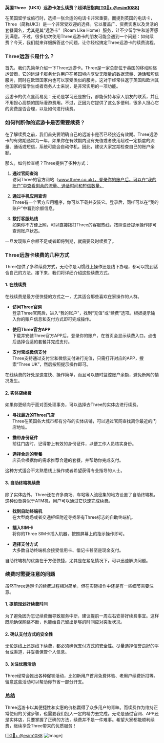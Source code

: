 **英国Three（UK3）远游卡怎么续费？超详细指南[[TG💪+ @esim1088](https://t.me/s/esim1088)]**

在英国留学或旅行时，选择一张合适的电话卡非常重要。而提到英国的电话卡，Three（简称UK3）是一个非常受欢迎的选择。它以覆盖广、资费实惠以及灵活的套餐闻名，尤其是其“远游卡”（Roam Like Home）服务，让不少留学生和游客感到满意。不过，很多初次使用Three远游卡的朋友可能会遇到一个问题：如何续费？今天，我们就来详细解答这个问题，让你轻松搞定Three远游卡的续费流程。

### Three远游卡是什么？

首先，我们先简单介绍一下Three远游卡。Three是一家总部位于英国的移动网络运营商，它的远游卡服务允许用户在英国境内享受无限量的数据流量、通话和短信服务，同时在欧盟国家内也可以享受类似的服务。这对于经常往返于英国和欧洲其他国家的留学生或者商务人士来说，是非常实用的一项功能。

远游卡的优点显而易见：无论是学习还是旅行，都能保持与家人朋友的联系，并且不用担心高额的国际漫游费用。不过，正因为它提供了这么多便利，很多人担心它的资费是否合理，以及如何进行续费。

### 如何判断你的远游卡是否需要续费？

在了解续费之前，我们首先要明确自己的远游卡是否已经接近有效期。Three远游卡的有效期通常为一年，如果你在有效期内没有充值或者使用超过一定额度的流量、通话或短信，系统可能会自动停机。因此，建议大家定期检查自己的账户余额。

那么，如何检查呢？Three提供了多种方式：

1. **通过官网查询**  
   访问Three的官方网站（www.three.co.uk），登录你的账户后，可以在“我的账户”中查看剩余的流量、通话时间和短信数量。

2. **通过手机应用查询**  
   Three有一个官方应用程序，你可以下载并安装它。登录后，同样可以在“我的账户”中看到余额信息。

3. **拨打客服热线**  
   如果你不方便上网，可以直接拨打Three的客服热线，按照语音提示操作即可查询账户状态。

一旦发现账户余额不足或者即将到期，就需要及时续费了。

### Three远游卡续费的几种方式

Three提供了多种续费方式，无论你是习惯线上操作还是线下办理，都可以找到适合自己的方法。接下来，我们将详细介绍这些续费方式。

#### 1. 在线续费

在线续费是最方便快捷的方式之一，尤其适合那些喜欢在家操作的人群。

- **访问Three官网**  
  登录Three官网后，进入“我的账户”，找到“充值”或“续费”选项。根据提示输入你的账户信息和支付方式即可完成操作。

- **使用Three官方APP**  
  下载并安装Three官方APP后，登录你的账户，在首页会显示续费入口。点击后选择合适的套餐并完成支付。

- **支付宝或微信支付**  
  Three支持通过支付宝和微信支付进行充值，只需打开对应的APP，搜索“Three UK”，然后按照提示操作即可。

在线续费的好处是速度快、操作简单，而且可以随时监控账户余额，避免断网的情况发生。

#### 2. 实体店续费

如果你更倾向于面对面处理事务，可以选择去Three的实体店进行续费。

- **寻找最近的Three门店**  
  Three在英国各大城市都有分布的实体店铺，可以通过官网查找离你最近的门店地址。

- **携带身份证件**  
  前往门店时，记得带上有效的身份证件，以便工作人员核实身份。

- **选择合适的套餐**  
  店员会根据你的需求推荐合适的套餐，并帮助你完成支付。

这种方式适合不太熟悉线上操作或者希望获得专业指导的人士。

#### 3. 自助终端机续费

除了实体店外，Three还在许多商场、车站等人流密集的地方设置了自助终端机。这种设备类似于ATM机，用户可以通过它快速完成续费。

- **找到自助终端机**  
  在大型商场或者交通枢纽附近寻找带有Three标志的自助终端机。

- **插入SIM卡**  
  将你的Three SIM卡插入机器，按照屏幕上的指示操作即可。

- **选择支付方式**  
  大多数自助终端机会接受信用卡、借记卡甚至是现金支付。

自助终端机的优势在于方便快捷，尤其是在紧急情况下，可以迅速解决问题。

### 续费时需要注意的问题

虽然Three远游卡的续费过程相对简单，但在实际操作中还是有一些细节需要注意。

#### 1. 提前规划好续费时间

为了避免因为忘记续费而导致服务中断，建议提前一周左右安排好续费事宜。这样既能确保网络不断，也能给自己留出足够的时间应对突发状况。

#### 2. 确认支付方式的安全性

无论是线上还是线下续费，都必须确保支付方式的安全性。尽量选择信誉良好的平台或渠道，并妥善保管个人信息。

#### 3. 关注优惠活动

Three经常会推出各种促销活动，比如新用户首月免费体验、老用户续费折扣等。留意这些活动可以帮助你节省一部分开支。

### 总结

Three远游卡以其便捷性和实惠的价格赢得了众多用户的青睐。而续费作为维持正常使用的关键步骤，也需要我们投入一定的精力去完成。无论是通过官网、APP还是实体店，只要掌握了正确的方法，续费并不是一件难事。希望大家都能顺利续费，继续享受Three带来的优质服务！

[[TG💪+ @esim1088](https://t.me/s/esim1088) ![Image](https://i.postimg.cc/4NQfJmqS/Snipaste-2025-05-13-00-14-12.png)]